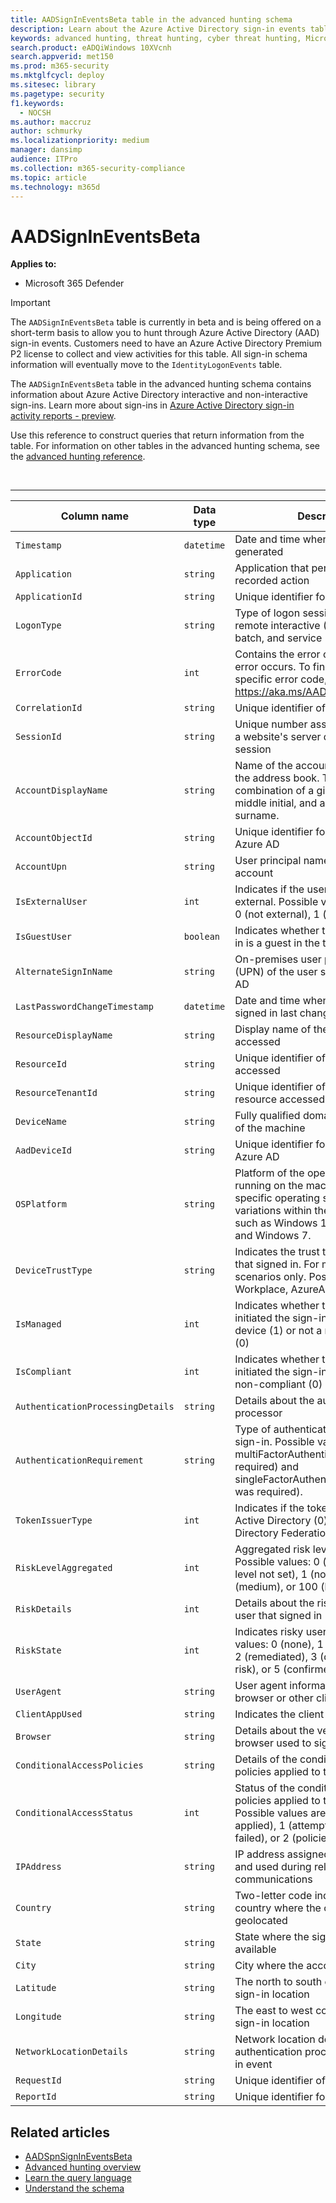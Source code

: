 ```yaml
---
title: AADSignInEventsBeta table in the advanced hunting schema
description: Learn about the Azure Active Directory sign-in events table of the advanced hunting schema
keywords: advanced hunting, threat hunting, cyber threat hunting, Microsoft 365 Defender, microsoft 365, m365, search, query, telemetry, schema reference, kusto, table, column, data type, description, file, IP address, device, machine, user, account, identity, AAD
search.product: eADQiWindows 10XVcnh
search.appverid: met150
ms.prod: m365-security
ms.mktglfcycl: deploy
ms.sitesec: library
ms.pagetype: security
f1.keywords: 
  - NOCSH
ms.author: maccruz
author: schmurky
ms.localizationpriority: medium
manager: dansimp
audience: ITPro
ms.collection: m365-security-compliance
ms.topic: article
ms.technology: m365d
---
```

# AADSignInEventsBeta

**Applies to:**

- Microsoft 365 Defender

> [!IMPORTANT]
> The `AADSignInEventsBeta` table is currently in beta and is being offered on a short-term basis to allow you to hunt through Azure Active Directory (AAD) sign-in events. Customers need to have an Azure Active Directory Premium P2 license to collect and view activities for this table. All sign-in schema information will eventually move to the `IdentityLogonEvents` table.

The `AADSignInEventsBeta` table in the advanced hunting schema contains information about Azure Active Directory interactive and non-interactive sign-ins. Learn more about sign-ins in [Azure Active Directory sign-in activity reports - preview](/azure/active-directory/reports-monitoring/concept-all-sign-ins).

Use this reference to construct queries that return information from the table. For information on other tables in the advanced hunting schema, see the [advanced hunting reference](/windows/security/threat-protection/microsoft-defender-atp/advanced-hunting-reference).

<br>

****

|Column name|Data type|Description|
|---|---|---|
|`Timestamp`|`datetime`|Date and time when the record was generated|
|`Application`|`string`|Application that performed the recorded action|
|`ApplicationId`|`string`|Unique identifier for the application|
|`LogonType`|`string`|Type of logon session, interactive, remote interactive (RDP), network, batch, and service|
|`ErrorCode`|`int`|Contains the error code if a sign-in error occurs. To find a description of a specific error code, visit <https://aka.ms/AADsigninsErrorCodes>.|
|`CorrelationId`|`string`|Unique identifier of the sign-in event|
|`SessionId`|`string`|Unique number assigned to a user by a website's server during the visit or session|
|`AccountDisplayName`|`string`|Name of the account user displayed in the address book. Typically a combination of a given or first name, a middle initial, and a last name or surname.|
|`AccountObjectId`|`string`|Unique identifier for the account in Azure AD|
|`AccountUpn`|`string`|User principal name (UPN) of the account|
|`IsExternalUser`|`int`|Indicates if the user that signed in is external. Possible values: -1 (not set), 0 (not external), 1 (external).|
|`IsGuestUser`|`boolean`|Indicates whether the user that signed in is a guest in the tenant|
|`AlternateSignInName`|`string`|On-premises user principal name (UPN) of the user signing in to Azure AD|
|`LastPasswordChangeTimestamp`|`datetime`|Date and time when the user that signed in last changed their password|
|`ResourceDisplayName`|`string`|Display name of the resource accessed|
|`ResourceId`|`string`|Unique identifier of the resource accessed|
|`ResourceTenantId`|`string`|Unique identifier of the tenant of the resource accessed|
|`DeviceName`|`string`|Fully qualified domain name (FQDN) of the machine|
|`AadDeviceId`|`string`|Unique identifier for the device in Azure AD|
|`OSPlatform`|`string`|Platform of the operating system running on the machine. Indicates specific operating systems, including variations within the same family, such as Windows 11, Windows 10, and Windows 7.|
|`DeviceTrustType`|`string`|Indicates the trust type of the device that signed in. For managed device scenarios only. Possible values are Workplace, AzureAd, and ServerAd.|
|`IsManaged`|`int`|Indicates whether the device that initiated the sign-in is a managed device (1) or not a managed device (0)|
|`IsCompliant`|`int`|Indicates whether the device that initiated the sign-in is compliant (1) or non-compliant (0)|
|`AuthenticationProcessingDetails`|`string`|Details about the authentication processor|
|`AuthenticationRequirement`|`string`|Type of authentication required for the sign-in. Possible values: multiFactorAuthentication (MFA was required) and singleFactorAuthentication (no MFA was required).|
|`TokenIssuerType`|`int`|Indicates if the token issuer is Azure Active Directory (0) or Active Directory Federation Services (1)|
|`RiskLevelAggregated`|`int`|Aggregated risk level during sign-in. Possible values: 0 (aggregated risk level not set), 1 (none), 10 (low), 50 (medium), or 100 (high).|
|`RiskDetails`|`int`|Details about the risky state of the user that signed in|
|`RiskState`|`int`|Indicates risky user state. Possible values: 0 (none), 1 (confirmed safe), 2 (remediated), 3 (dismissed), 4 (at risk), or 5 (confirmed compromised).|
|`UserAgent`|`string`|User agent information from the web browser or other client application|
|`ClientAppUsed`|`string`|Indicates the client app used|
|`Browser`|`string`|Details about the version of the browser used to sign in|
|`ConditionalAccessPolicies`|`string`|Details of the conditional access policies applied to the sign-in event|
|`ConditionalAccessStatus`|`int`|Status of the conditional access policies applied to the sign-in. Possible values are 0 (policies applied), 1 (attempt to apply policies failed), or 2 (policies not applied).|
|`IPAddress`|`string`|IP address assigned to the endpoint and used during related network communications|
|`Country`|`string`|Two-letter code indicating the country where the client IP address is geolocated|
|`State`|`string`|State where the sign-in occurred, if available|
|`City`|`string`|City where the account user is located|
|`Latitude`|`string`|The north to south coordinates of the sign-in location|
|`Longitude`|`string`|The east to west coordinates of the sign-in location|
|`NetworkLocationDetails`|`string`|Network location details of the authentication processor of the sign-in event|
|`RequestId`|`string`|Unique identifier of the request|
|`ReportId`|`string`|Unique identifier for the event|

## Related articles

- [AADSpnSignInEventsBeta](./advanced-hunting-aadspnsignineventsbeta-table.md)
- [Advanced hunting overview](/windows/security/threat-protection/microsoft-defender-atp/advanced-hunting-overview)
- [Learn the query language](/windows/security/threat-protection/microsoft-defender-atp/advanced-hunting-query-language)
- [Understand the schema](/windows/security/threat-protection/microsoft-defender-atp/advanced-hunting-schema-reference)
